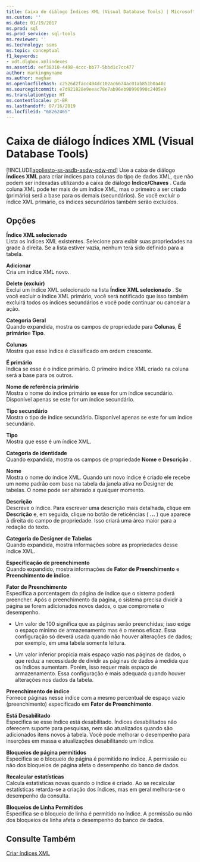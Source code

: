 ```yaml
---
title: Caixa de diálogo Índices XML (Visual Database Tools) | Microsoft Docs
ms.custom: ''
ms.date: 01/19/2017
ms.prod: sql
ms.prod_service: sql-tools
ms.reviewer: ''
ms.technology: ssms
ms.topic: conceptual
f1_keywords:
- vdt.dlgbox.xmlindexes
ms.assetid: eef38310-4498-4ccc-bb77-5bbd1c7cc477
author: markingmyname
ms.author: maghan
ms.openlocfilehash: c2526d2facc494dc102ac6674ac01ab851b0a40c
ms.sourcegitcommit: e7d921828e9eeac78e7ab96eb90996990c2405e9
ms.translationtype: HT
ms.contentlocale: pt-BR
ms.lasthandoff: 07/16/2019
ms.locfileid: "68262465"
---
```

# <a name="xml-indexes-dialog-box-visual-database-tools"></a>Caixa de diálogo Índices XML (Visual Database Tools)
[!INCLUDE[appliesto-ss-asdb-asdw-pdw-md](../../includes/appliesto-ss-asdb-asdw-pdw-md.md)]
Use a caixa de diálogo **Índices XML** para criar índices para colunas do tipo de dados XML, que não podem ser indexadas utilizando a caixa de diálogo **Índice/Chaves** . Cada coluna XML pode ter mais de um índice XML, mas o primeiro a ser criado (primário) será a base para os demais (secundários). Se você excluir o índice XML primário, os índices secundários também serão excluídos.  
  
## <a name="options"></a>Opções  
**Índice XML selecionado**  
Lista os índices XML existentes. Selecione para exibir suas propriedades na grade à direita. Se a lista estiver vazia, nenhum terá sido definido para a tabela.  
  
**Adicionar**  
Cria um índice XML novo.  
  
**Delete (excluir)**  
Exclui um índice XML selecionado na lista **Índice XML selecionado** . Se você excluir o índice XML primário, você será notificado que isso também excluirá todos os índices secundários e você pode continuar ou cancelar a ação.  
  
**Categoria Geral**  
Quando expandida, mostra os campos de propriedade para **Colunas**, **É primário**e **Tipo**.  
  
**Colunas**  
Mostra que esse índice é classificado em ordem crescente.  
  
**É primário**  
Indica se esse é o índice primário. O primeiro índice XML criado na coluna será a base para os outros.  
  
**Nome de referência primário**  
Mostra o nome do índice primário se esse for um índice secundário. Disponível apenas se este for um índice secundário.  
  
**Tipo secundário**  
Mostra o tipo de índice secundário. Disponível apenas se este for um índice secundário.  
  
**Tipo**  
Mostra que esse é um índice XML.  
  
**Categoria de identidade**  
Quando expandida, mostra os campos de propriedade **Nome** e **Descrição** .  
  
**Nome**  
Mostra o nome do índice XML. Quando um novo índice é criado ele recebe um nome padrão com base na tabela da janela ativa no Designer de tabelas. O nome pode ser alterado a qualquer momento.  
  
**Descrição**  
Descreve o índice. Para escrever uma descrição mais detalhada, clique em **Descrição** e, em seguida, clique no botão de reticências ( **…** ) que aparece à direita do campo de propriedade. Isso criará uma área maior para a redação do texto.  
  
**Categoria do Designer de Tabelas**  
Quando expandida, mostra informações sobre as propriedades desse índice XML.  
  
**Especificação de preenchimento**  
Quando expandido, mostra informações de **Fator de Preenchimento** e **Preenchimento de índice**.  
  
**Fator de Preenchimento**  
Especifica a porcentagem da página de índice que o sistema poderá preencher. Após o preenchimento da página, o sistema precisa dividir a página se forem adicionados novos dados, o que compromete o desempenho.  
  
-   Um valor de 100 significa que as páginas serão preenchidas; isso exige o espaço mínimo de armazenamento mas é o menos eficaz. Essa configuração só deverá usada quando não houver alterações de dados; por exemplo, em uma tabela somente leitura.  
  
-   Um valor inferior propicia mais espaço vazio nas páginas de dados, o que reduz a necessidade de dividir as páginas de dados à medida que os índices aumentam. Porém, isso requer mais espaço de armazenamento. Essa configuração é mais adequada quando houver alterações nos dados da tabela.  
  
**Preenchimento de índice**  
Fornece páginas nesse índice com a mesmo percentual de espaço vazio (preenchimento) especificado em **Fator de Preenchimento**.  
  
**Está Desabilitado**  
Especifica se esse índice está desabilitado. Índices desabilitados não oferecem suporte para pesquisas, nem são atualizados quando são adicionados itens novos à tabela. Você pode melhorar o desempenho para inserções em massa e atualizações desabilitando um índice.  
  
**Bloqueios de página permitidos**  
Especifica se o bloqueio de página é permitido no índice. A permissão ou não dos bloqueios de página afeta o desempenho do banco de dados.  
  
**Recalcular estatísticas**  
Calcula estatísticas novas quando o índice é criado. Ao se recalcular estatísticas retarda-se a criação dos índices, mas em geral melhora-se o desempenho da consulta.  
  
**Bloqueios de Linha Permitidos**  
Especifica se o bloqueio de linha é permitido no índice. A permissão ou não dos bloqueios de linha afeta o desempenho do banco de dados.  
  
## <a name="see-also"></a>Consulte Também  
[Criar índices XML](../../relational-databases/xml/create-xml-indexes.md)  
  
